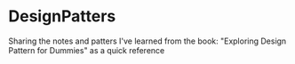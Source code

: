 # DesignPatters
Sharing the notes and patters I've learned from the book: "Exploring Design Pattern for Dummies" as a quick reference
